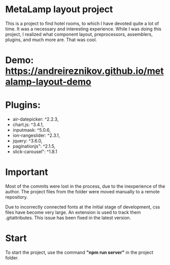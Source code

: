 # MetaLamp layout project

This is a project to find hotel rooms, to which I have devoted quite a lot of time. It was a necessary and interesting experience. While I was doing this project, I realized what component layout, preprocessors, assemblers, plugins, and much more are. That was cool.

# Demo: https://andreireznikov.github.io/metalamp-layout-demo

# Plugins:

 - air-datepicker: ^2.2.3,
 - chart.js: ^3.4.1,
 - inputmask: ^5.0.6,
 - ion-rangeslider: ^2.3.1,
 - jquery: ^3.6.0,
 - paginationjs": ^2.1.5,
 - slick-carousel": ^1.8.1

# Important

Most of the commits were lost in the process, due to the inexperience of the author. The project files from the folder were moved manually to a remote repository.

Due to incorrectly connected fonts at the initial stage of development, css files have become very large. An extension is used to track them .gitattributes. This issue has been fixed in the latest version.

# Start

To start the project, use the command __"npm run server"__ in the project folder.
